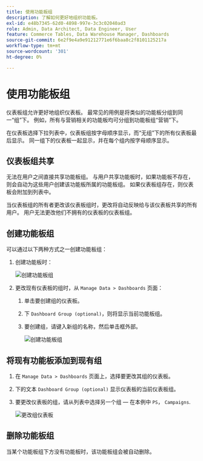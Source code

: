 ```yaml
---
title: 使用功能板组
description: 了解如何更好地组织功能板。
exl-id: e48b7345-62d0-4898-997e-3c3c02040ad3
role: Admin, Data Architect, Data Engineer, User
feature: Commerce Tables, Data Warehouse Manager, Dashboards
source-git-commit: 6e2f9e4a9e91212771e6f6baa8c2f8101125217a
workflow-type: tm+mt
source-wordcount: '301'
ht-degree: 0%

---
```


# 使用功能板组

仪表板组允许更好地组织仪表板。 最常见的用例是将类似的功能板分组到同一“组”下。 例如，所有与营销相关的功能板均可分组到功能板组“营销”下。

在仪表板选择下拉列表中，仪表板组按字母顺序显示，而“无组”下的所有仪表板最后显示。 同一组下的仪表板一起显示，并在每个组内按字母顺序显示。

## 仪表板组共享

无法在用户之间直接共享功能板组。 与用户共享功能板时，如果功能板不存在，则会自动为这些用户创建该功能板所属的功能板组。 如果仪表板组存在，则仪表板会附加到列表中。

当仪表板组的所有者更改该仪表板组时，更改将自动反映给与该仪表板共享的所有用户。 用户无法更改他们不拥有的仪表板的仪表板组。

## 创建功能板组

可以通过以下两种方式之一创建功能板组：

1. 创建功能板时：

   ![创建功能板组](../../assets/create-dashboard-groups-new-dashboard.png)

1. 更改现有仪表板的组时，从 `Manage Data > Dashboards` 页面：

   1. 单击要创建组的仪表板。

   1. 下 `Dashboard Group (optional)`，则将显示当前功能板组。

   1. 要创建组，请键入新组的名称，然后单击框外部。

      ![创建功能板组](../../assets/create-dashboard-groups-existing-dashboard.png)

## 将现有功能板添加到现有组

1. 在 `Manage Data > Dashboards` 页面上，选择要更改其组的仪表板。

1. 下的文本 `Dashboard Group (optional)` 显示仪表板的当前仪表板组。

1. 要更改仪表板的组，请从列表中选择另一个组 — 在本例中 `PS`， `Campaigns`.

   ![更改组仪表板](../../assets/add-existing-dashboard-existing-group.png)

## 删除功能板组

当某个功能板组下方没有功能板时，该功能板组会被自动删除。
